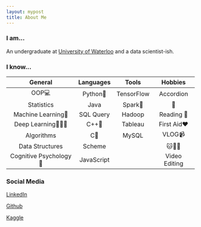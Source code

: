 ```yaml
---
layout: mypost
title: About Me
---
```


### I am...

An undergraduate at [University of Waterloo](https://uwaterloo.ca) and a data scientist-ish. 
 
### I know...

|General             |Languages |Tools     |Hobbies|
|:-:                 |:-:       |:-:       |:-:|
|OOP💻                |Python🐍    |TensorFlow|Accordion|
|Statistics          |Java      |Spark🌟    |🏸️|
|Machine Learning🤖️    |SQL Query |Hadoop    |Reading 📖|
|Deep Learning🤖️🤖️🤖️       |C++👨       |Tableau   |First Aid❤️|
|Algorithms          |C👦         |MySQL     | VLOG📹|
|Data Structures     |Scheme    |　|🐱🐶🐰|
|Cognitive Psychology 🧠|JavaScript||Video Editing|


### Social Media

[LinkedIn](https://www.linkedin.com/in/ryanxjhan/)

[Github](https://github.com/ryanxjhan)

[Kaggle](https://www.kaggle.com/ryanxjhan)

